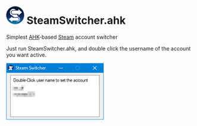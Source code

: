 # <img alt="SteamSwitcher Logo" width="48" src="res/logo.svg"> SteamSwitcher.ahk
Simplest [AHK](https://www.autohotkey.com/)-based [Steam](https://en.wikipedia.org/wiki/Steam_(service)) account switcher

Just run SteamSwitcher.ahk, and double click the username of the account you want active.

![screenshot1](res/screenshot01.png)
